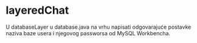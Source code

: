 # layeredChat

U databaseLayer u database.java na vrhu napisati odgovarajuće postavke naziva baze usera i njegovog passworsa od MySQL Workbencha.
